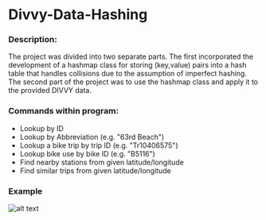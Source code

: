 # Divvy-Data-Hashing

### Description: 
The project was divided into two separate parts. The first incorporated the development of a hashmap class for storing (key,value) pairs into a hash table that handles collisions due to the assumption of imperfect hashing. The second part of the project was to use the hashmap class and apply it to the provided DIVVY data. 

### Commands within program:
- Lookup by ID
- Lookup by Abbreviation (e.g. "63rd Beach")
- Lookup a bike trip by trip ID (e.g. "Tr10406575")
- Lookup bike use by bike ID (e.g. "B5116")
- Find nearby stations from given latitude/longitude
- Find similar trips from given latitude/longitude

### Example
![alt text]()
